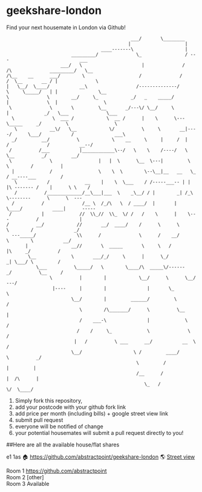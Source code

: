 # geekshare-london
Find your next housemate in London via Github!

                                                  ___/       \________                                                
                                                 |                    |                                               
                                       ____-------\                   |                                               
                            _________/              \_                / ---                          ___              
                        ___/   \                      |              /     /\              _________/   \__           
    /\__    __      ___/        \                    /              /     /  \__       __ / |              \          
    |   \__/  \____/           __\                  /--------------/      \     \_____/   | |               \__       
    \              \        __/     \_            _/   _    _____/         |              \  |                 \      
     \              \       \         \__       _/---\/ \__/     \         |             _/   \___              \___  
      \              \  ___ /            \  __ /      |    \      \---      \_____     _/         \                 \ 
       \            __\/   \__            \/          \     \       __|----/      \___/           /               ___\
      _/         __/          \            \    __     \     |     /  |           /              /           __--/    
     /          /___           |____________\--/   \    \    /----/   \           \__          _/         __/         
     \              \                 |   |  \      \__  \---|         \             \        /          |            
      |             /                 \    \  \        \--\__|__   __   \_          / __----___         /             
       \           /             __    |    \  \___    / /-----___-- | | |\ ------- /    |      \ \    /              
       /          /_____________/__\___|___  \    _\__/ / |        _| /_\ \--------      \      \  ---                
      /          /              /__ \  /_/\   \  / ____/  |       |  \____/           ____|      -----                
     /           |             //  \\_//  \\_  \/ /   /    \      |    \---          /               |                
    /          __/            //       __/  ____/    /      \      \       \        /               _/                
      ---_____/               \\      /              \      /    __/        \        \           __/                  
           |                __//       \  _____       \     \   /            |\     _/          /                     
            \__             \       ___/_/     \      |      \_/            _| \___/ \         /                      
               \___          \_____/   \        \____/\  _____\/------    _/          \__     /                       
                    \          |        |            \__/      \      \__/                ---/                        
                     |----     |        |               |       \_                            \                       
                            \__/        |         ______/         \                           /                       
                               \        /\_______/      \          \__                        |                       
                               /    ___-\               |             \                       /                       
                              /    /     \_             \              \                     /                        
                             |   /          \ ___      __/           __  \                /                           
                            \__/                   \ /         ____/       \          _/                              
                                                    \         /            |         |                                
                                                    /__      /             |  /\      |                               
                                                       \_   /               \/  \____/                                


1. Simply fork this repository, 
2. add your postcode with your github fork link 
3. add price per month (including bills) + google street view link
4. submit pull request
5. everyone will be notified of change
6. your potential housemates will submit a pull request directly to you!
 
##Here are all the available house/flat shares

e1 1as :house:
https://github.com/abstractpoint/geekshare-london
:earth_americas: [Street view](https://goo.gl/maps/Na7Gb7xe9fD2)

Room 1 https://github.com/abstractpoint  
Room 2 [other]  
Room 3 Available


